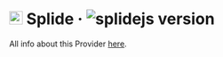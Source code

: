 # <img alt="Splide" src="https://raw.githubusercontent.com/Splidejs/splide/master/images/logo.svg" width="24"> Splide · ![splidejs version](https://img.shields.io/badge/version-v3.6.12-informational)

All info about this Provider <a href="https://splidejs.com/">here</a>.
